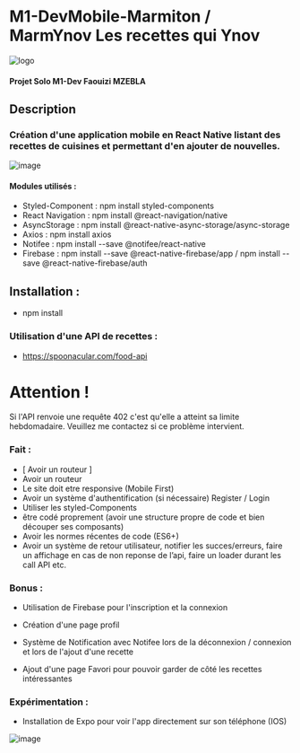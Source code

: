 # M1-DevMobile-Marmiton / MarmYnov Les recettes qui Ynov

![logo](https://user-images.githubusercontent.com/56970054/226587270-6a25990f-0b1f-4e14-844f-43739af20f02.png)

#### Projet Solo M1-Dev Faouizi MZEBLA

## Description
### Création d'une application mobile en React Native listant des recettes de cuisines et permettant d'en ajouter de nouvelles.
![image](https://user-images.githubusercontent.com/56970054/226587051-897a62af-f8e9-44ac-991a-b4b0d53ce9fc.png)


#### Modules utilisés :
- Styled-Component : npm install styled-components
- React Navigation : npm install @react-navigation/native
- AsyncStorage : npm install @react-native-async-storage/async-storage
- Axios : npm install axios
- Notifee : npm install --save @notifee/react-native
- Firebase : npm install --save @react-native-firebase/app / npm install --save @react-native-firebase/auth


## Installation : 
- npm install

### Utilisation d'une API de recettes :

- https://spoonacular.com/food-api

# Attention !
Si l'API renvoie une requête 402 c'est qu'elle a atteint sa limite hebdomadaire. Veuillez me contactez si ce problème intervient.

### Fait : 
- [ Avoir un routeur ]
- Avoir un routeur
- Le site doit etre responsive (Mobile First)
- Avoir un système d'authentification (si nécessaire) Register / Login
- Utiliser les styled-Components
- être codé proprement (avoir une structure propre de code et bien découper ses composants)
- Avoir les normes récentes de code (ES6+)
- Avoir un système de retour utilisateur, notifier les succes/erreurs, faire un affichage en cas de non reponse de l’api, faire un loader durant les call API etc.

### Bonus :

- Utilisation de Firebase pour l'inscription et la connexion

- Création d'une page profil

- Système de Notification avec Notifee lors de la déconnexion / connexion et lors de l'ajout d'une recette

- Ajout d'une page Favori pour pouvoir garder de côté les recettes intéressantes

### Expérimentation :

- Installation de Expo pour voir l'app directement sur son téléphone (IOS)

![image](https://user-images.githubusercontent.com/56970054/226435141-739c0d8c-fec1-4b79-aa3a-db24191e7a09.png)



